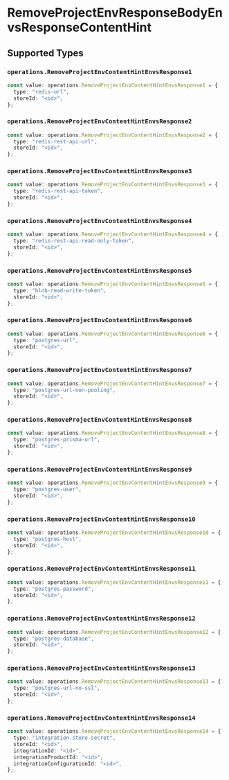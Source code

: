# RemoveProjectEnvResponseBodyEnvsResponseContentHint


## Supported Types

### `operations.RemoveProjectEnvContentHintEnvsResponse1`

```typescript
const value: operations.RemoveProjectEnvContentHintEnvsResponse1 = {
  type: "redis-url",
  storeId: "<id>",
};
```

### `operations.RemoveProjectEnvContentHintEnvsResponse2`

```typescript
const value: operations.RemoveProjectEnvContentHintEnvsResponse2 = {
  type: "redis-rest-api-url",
  storeId: "<id>",
};
```

### `operations.RemoveProjectEnvContentHintEnvsResponse3`

```typescript
const value: operations.RemoveProjectEnvContentHintEnvsResponse3 = {
  type: "redis-rest-api-token",
  storeId: "<id>",
};
```

### `operations.RemoveProjectEnvContentHintEnvsResponse4`

```typescript
const value: operations.RemoveProjectEnvContentHintEnvsResponse4 = {
  type: "redis-rest-api-read-only-token",
  storeId: "<id>",
};
```

### `operations.RemoveProjectEnvContentHintEnvsResponse5`

```typescript
const value: operations.RemoveProjectEnvContentHintEnvsResponse5 = {
  type: "blob-read-write-token",
  storeId: "<id>",
};
```

### `operations.RemoveProjectEnvContentHintEnvsResponse6`

```typescript
const value: operations.RemoveProjectEnvContentHintEnvsResponse6 = {
  type: "postgres-url",
  storeId: "<id>",
};
```

### `operations.RemoveProjectEnvContentHintEnvsResponse7`

```typescript
const value: operations.RemoveProjectEnvContentHintEnvsResponse7 = {
  type: "postgres-url-non-pooling",
  storeId: "<id>",
};
```

### `operations.RemoveProjectEnvContentHintEnvsResponse8`

```typescript
const value: operations.RemoveProjectEnvContentHintEnvsResponse8 = {
  type: "postgres-prisma-url",
  storeId: "<id>",
};
```

### `operations.RemoveProjectEnvContentHintEnvsResponse9`

```typescript
const value: operations.RemoveProjectEnvContentHintEnvsResponse9 = {
  type: "postgres-user",
  storeId: "<id>",
};
```

### `operations.RemoveProjectEnvContentHintEnvsResponse10`

```typescript
const value: operations.RemoveProjectEnvContentHintEnvsResponse10 = {
  type: "postgres-host",
  storeId: "<id>",
};
```

### `operations.RemoveProjectEnvContentHintEnvsResponse11`

```typescript
const value: operations.RemoveProjectEnvContentHintEnvsResponse11 = {
  type: "postgres-password",
  storeId: "<id>",
};
```

### `operations.RemoveProjectEnvContentHintEnvsResponse12`

```typescript
const value: operations.RemoveProjectEnvContentHintEnvsResponse12 = {
  type: "postgres-database",
  storeId: "<id>",
};
```

### `operations.RemoveProjectEnvContentHintEnvsResponse13`

```typescript
const value: operations.RemoveProjectEnvContentHintEnvsResponse13 = {
  type: "postgres-url-no-ssl",
  storeId: "<id>",
};
```

### `operations.RemoveProjectEnvContentHintEnvsResponse14`

```typescript
const value: operations.RemoveProjectEnvContentHintEnvsResponse14 = {
  type: "integration-store-secret",
  storeId: "<id>",
  integrationId: "<id>",
  integrationProductId: "<id>",
  integrationConfigurationId: "<id>",
};
```

